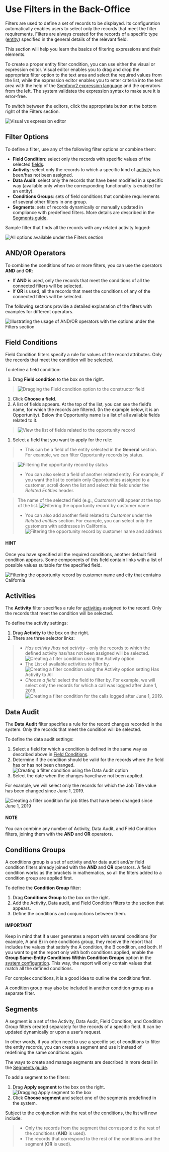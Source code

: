 <a id="user-guide-business-intelligence-filters-management"></a>

<a id="user-guide-getting-started-filters"></a>

<a id="user-guide-filters-management"></a>

# Use Filters in the Back-Office

Filters are used to define a set of records to be displayed. Its configuration automatically enables users to select only the records that meet the filter requirements.
Filters are always created for the records of a specific type ([entity](../../glossary.md#term-Entity)) specified in the general details of the relevant field.

This section will help you learn the basics of filtering expressions and their elements.

To create a proper entity filter condition, you can use either the visual or expression editor. Visual editor enables you to drag and drop the appropriate filter option to the text area and select the required values from the list, while the expression editor enables you to enter criteria into the text area with the help of the <a href="https://symfony.com/doc/6.4/components/expression_language/syntax.html" target="_blank">Symfony2 expression language</a> and the operators from the left. The system validates the expression syntax to make sure it is error-free.

To switch between the editors, click the appropriate button at the bottom right of the Filters section.

![Visual vs expression editor](user/img/reports/visual-vs-expression-editor.png)

## Filter Options

To define a filter, use any of the following filter options or combine them:

- **Field Condition**: select only the records with specific values of the selected [fields](../../glossary.md#term-Field).
- **Activity**: select only the records to which a specific kind of [activity](../activities/index.md#user-guide-activities) has been/has not been assigned.
- **Data Audit**: select only the records that have been modified in a specific way (available only when the corresponding functionality is enabled for an entity).
- **Conditions Groups**: sets of field conditions that combine requirements of several other filters in one group.
- **Segments**: sets of records dynamically or manually updated in compliance with predefined filters. More details are described in the [Segments guide](segments.md#user-guide-business-intelligence-filters-segments).

Sample filter that finds all the records with any related activity logged:

![All options available under the Filters section](user/img/reports/filters_1.1.png)

## AND/OR Operators

To combine the conditions of two or more filters, you can use the operators **AND** and **OR**:

- If **AND** is used, only the records that meet the conditions of all the connected filters will be selected.
- If **OR** is used, all the records that meet the conditions of any of the connected filters will be selected.

The following sections provide a detailed explanation of the filters with examples for different operators.

![Illustrating the usage of AND/OR operators with the options under the Filters section](user/img/reports/filters_1.png)

<a id="user-guide-business-intelligence-filters-field-conditions"></a>

## Field Conditions

Field Condition filters specify a rule for values of the record attributes. Only the records that meet the condition will be selected.

To define a field condition:

1. Drag **Field condition** to the box on the right.

> ![Dragging the Field condition option to the constructor field](user/img/reports/filters_2.png)
1. Click **Choose a field**.
2. A list of fields appears. At the top of the list, you can see the field’s name, for which the records are filtered. (In the example below, it is an Opportunity). Below the Opportunity name is a list of all available fields related to it.

> ![View the list of fields related to the opportunity record](user/img/reports/filters_4.png)
1. Select a field that you want to apply for the rule:

> - This can be a field of the entity selected in the **General** section. For example, we can filter Opportunity records by status.

> ![Filtering the opportunity record by status](user/img/reports/filters_5.png)
> - You can also select a field of another related entity. For example, if you want the list to contain only Opportunities assigned to a customer, scroll down the list and select this field under the *Related Entities* header.

>   The name of the selected field (e.g., *Customer*) will appear at the top of the list.
>   ![Filtering the opportunity record by customer name](user/img/reports/filters_7.png)
> - You can also add another field related to *Customer* under the *Related entities* section. For example, you can select only the customers with addresses in California.
>   ![Filtering the opportunity record by customer name and address](user/img/reports/filters_8.png)

#### HINT
Once you have specified all the required conditions, another default field condition appears. Some components of this field contain links with a list of possible values suitable for the specified field.

![Filtering the opportunity record by customer name and city that contains California](user/img/reports/filters_9.png)

<a id="user-guide-business-intelligence-filters-activity"></a>

## Activities

The **Activity** filter specifies a rule for [activities](../activities/index.md#user-guide-activities) assigned to the record. Only the records that meet the condition will be selected.

To define the activity settings:

1. Drag **Activity** to the box on the right.
2. There are three selector links:

> - *Has activity /has not activity* - only the records to which the defined activity has/has not been assigned will be selected.
>   ![Creating a filter condition using the Activity option](user/img/reports/filters_10.png)
> - The List of available activities to filter by.
>   ![Creating a filter condition using the Activity option setting Has Activity to All](user/img/reports/filters_11.png)
> - *Choose a field*: select the field to filter by. For example, we will select only the records for which a call was logged after June 1, 2019.
>   ![Creating a filter condition for the calls logged after June 1, 2019.](user/img/reports/filters_12.png)

<a id="user-guide-business-intelligence-filters-data-audit"></a>

## Data Audit

The **Data Audit** filter specifies a rule for the record changes recorded in the system. Only the records that meet the condition will be selected.

To define the data audit settings:

1. Select a field for which a condition is defined in the same way as described above in [Field Conditions]().
2. Determine if the condition should be valid for the records where the field has or has not been changed.
   ![Creating a filter condition using the Data Audit option](user/img/reports/filters_13.png)
3. Select the date when the changes have/have not been applied.

For example, we will select only the records for which the Job Title value has been changed since June 1, 2019.

![Creating a filter condition for job titles that have been changed since June 1, 2019](user/img/reports/filters_14.png)

#### NOTE
You can combine any number of Activity, Data Audit, and Field Condition filters, joining them with the **AND** and **OR** operators.

<a id="user-guide-business-intelligence-filters-condition-groups"></a>

## Conditions Groups

A conditions group is a set of activity and/or data audit and/or field condition filters already joined with the **AND** and **OR** operators. A field condition works as the brackets in mathematics, so all the filters added to a condition group are applied first.

To define the **Condition Group** filter:

1. Drag **Conditions Group** to the box on the right.
2. Add the Activity, Data audit, and Field Condition filters to the section that appears.
3. Define the conditions and conjunctions between them.

#### IMPORTANT
Keep in mind that if a user generates a report with several conditions (for example, A and B) in one conditions group, they receive the report that includes the values that satisfy the A condition, the B condition, and both. If you want to get the report only with both conditions applied, enable the **Group Same-Entity Conditions Within Condition Groups** option in the [system configuration](../system/configuration/system/general-setup/display.md#doc-configuration-display-settings-report). This way, the report will only contain values that match all the defined conditions.

For complex conditions, it is a good idea to outline the conditions first.

A condition group may also be included in another condition group as a separate filter.

<a id="user-guide-filters-segments"></a>

## Segments

A segment is a set of the Activity, Data Audit, Field Condition, and Condition Group filters created separately for the records of a specific field. It can be updated dynamically or upon a user’s request.

In other words, if you often need to use a specific set of conditions to filter the entity records, you can create a segment and use it instead of redefining the same conditions again.

The ways to create and manage segments are described in more detail in the [Segments guide](segments.md#user-guide-business-intelligence-filters-segments).

To add a segment to the filters:

1. Drag **Apply segment** to the box on the right.
   ![Dragging Apply segment to the box](user/img/reports/filters_15.png)
2. Click **Choose segment** and select one of the segments predefined in the system.

Subject to the conjunction with the rest of the conditions, the list will now include:

> - Only the records from the segment that correspond to the rest of the conditions (**AND** is used).
> - The records that correspond to the rest of the conditions and the segment (**OR** is used).
